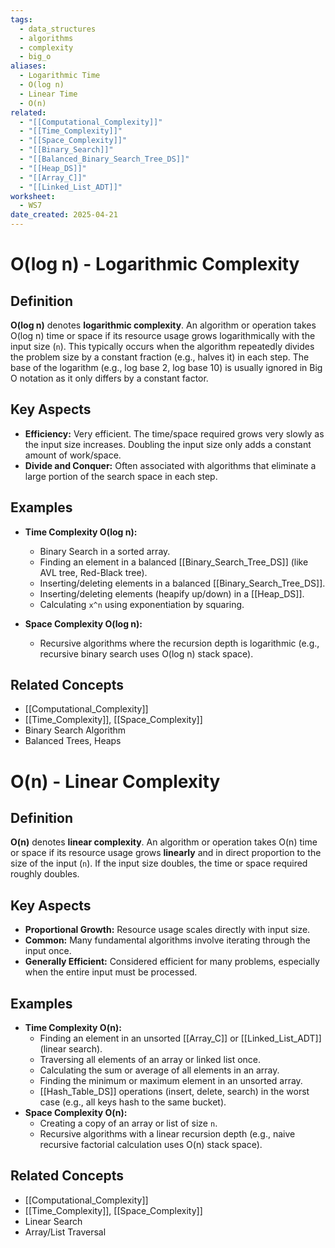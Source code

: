 ```yaml
---
tags:
  - data_structures
  - algorithms
  - complexity
  - big_o
aliases:
  - Logarithmic Time
  - O(log n)
  - Linear Time
  - O(n)
related:
  - "[[Computational_Complexity]]"
  - "[[Time_Complexity]]"
  - "[[Space_Complexity]]"
  - "[[Binary_Search]]"
  - "[[Balanced_Binary_Search_Tree_DS]]"
  - "[[Heap_DS]]"
  - "[[Array_C]]"
  - "[[Linked_List_ADT]]"
worksheet:
  - WS7
date_created: 2025-04-21
---
```

# O(log n) - Logarithmic Complexity

## Definition

**O(log n)** denotes **logarithmic complexity**. An algorithm or operation takes O(log n) time or space if its resource usage grows logarithmically with the input size (`n`). This typically occurs when the algorithm repeatedly divides the problem size by a constant fraction (e.g., halves it) in each step. The base of the logarithm (e.g., log base 2, log base 10) is usually ignored in Big O notation as it only differs by a constant factor.

## Key Aspects

- **Efficiency:** Very efficient. The time/space required grows very slowly as the input size increases. Doubling the input size only adds a constant amount of work/space.
- **Divide and Conquer:** Often associated with algorithms that eliminate a large portion of the search space in each step.

## Examples

- **Time Complexity O(log n):**
    - Binary Search in a sorted array.
    - Finding an element in a balanced [[Binary_Search_Tree_DS]] (like AVL tree, Red-Black tree).
    - Inserting/deleting elements in a balanced [[Binary_Search_Tree_DS]].
    - Inserting/deleting elements (heapify up/down) in a [[Heap_DS]].
    - Calculating `x^n` using exponentiation by squaring.

- **Space Complexity O(log n):**
    - Recursive algorithms where the recursion depth is logarithmic (e.g., recursive binary search uses O(log n) stack space).

## Related Concepts
- [[Computational_Complexity]]
- [[Time_Complexity]], [[Space_Complexity]]
- Binary Search Algorithm
- Balanced Trees, Heaps

# O(n) - Linear Complexity

## Definition

**O(n)** denotes **linear complexity**. An algorithm or operation takes O(n) time or space if its resource usage grows **linearly** and in direct proportion to the size of the input (`n`). If the input size doubles, the time or space required roughly doubles.

## Key Aspects

- **Proportional Growth:** Resource usage scales directly with input size.
- **Common:** Many fundamental algorithms involve iterating through the input once.
- **Generally Efficient:** Considered efficient for many problems, especially when the entire input must be processed.

## Examples

- **Time Complexity O(n):**
    - Finding an element in an unsorted [[Array_C]] or [[Linked_List_ADT]] (linear search).
    - Traversing all elements of an array or linked list once.
    - Calculating the sum or average of all elements in an array.
    - Finding the minimum or maximum element in an unsorted array.
    - [[Hash_Table_DS]] operations (insert, delete, search) in the worst case (e.g., all keys hash to the same bucket).
- **Space Complexity O(n):**
    - Creating a copy of an array or list of size `n`.
    - Recursive algorithms with a linear recursion depth (e.g., naive recursive factorial calculation uses O(n) stack space).

## Related Concepts
- [[Computational_Complexity]]
- [[Time_Complexity]], [[Space_Complexity]]
- Linear Search
- Array/List Traversal